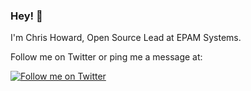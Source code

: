 ### Hey! 👋

I'm Chris Howard, Open Source Lead at EPAM Systems.

Follow me on Twitter or ping me a message at:

<a href="http://www.twitter.com/chris_howard"><img alt="Follow me on Twitter" src="https://img.shields.io/twitter/follow/chris_howard?style=social"></a>

<!--
**cm-howard/cm-howard** is a ✨ _special_ ✨ repository because its `README.md` (this file) appears on your GitHub profile.

Here are some ideas to get you started:

- 🔭 I’m currently working on ...
- 🌱 I’m currently learning ...
- 👯 I’m looking to collaborate on ...
- 🤔 I’m looking for help with ...
- 💬 Ask me about ...
- 📫 How to reach me: ...
- 😄 Pronouns: ...
- ⚡ Fun fact: ...
-->
